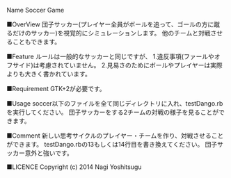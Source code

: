 Name
Soccer Game

■OverView
団子サッカー(プレイヤー全員がボールを追って、ゴールの方に蹴るだけのサッカー)を視覚的にシミュレーションします。
他のチームと対戦させることもできます。

■Feature
ルールは一般的なサッカーと同じですが、
1.違反事項(ファールやオフサイド)は考慮されていません。
2.見易さのためにボールやプレイヤーは実際よりも大きく書かれています。

■Requirement
GTK+2が必要です。

■Usage
soccer以下のファイルを全て同じディレクトリに入れ、testDango.rbを実行してください。
団子サッカーをする2チームの対戦の様子を見ることができます。

■Comment
新しい思考サイクルのプレイヤー・チームを作り、対戦させることができます。
testDango.rbの13もしくは14行目を書き換えてください。
団子サッカー意外と強いです。

■LICENCE
Copyright (c) 2014 Nagi Yoshitsugu

